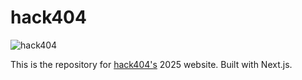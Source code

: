 # hack404

![hack404](httpst://user-images.githubusercontent.com/8325999/149839293-66a15e33-d731-4176-b673-b4d2417b9b1e.png)

This is the repository for [hack404's](https://hack404.dev/) 2025 website. Built with Next.js.
